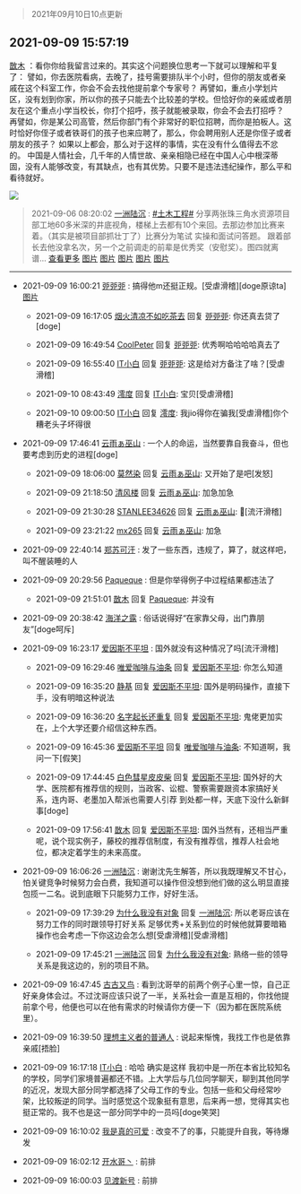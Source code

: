 > 2021年09月10日10点更新
<link rel="stylesheet" href="https://cdn.jsdelivr.net/gh/taotie6/sampleJSON@main/css/photo_show.css">
<meta name="referrer" content="no-referrer" />


 ## 2021-09-09 15:57:19 

 [㪚木](https://www.coolapk.com/feed/29870001?shareKey=MjM2NWViNGUxYzk0NjEzOWJmNGI~) ：看你你给我留言过来的。其实这个问题换位思考一下就可以理解和平复了：
譬如，你去医院看病，去晚了，挂号需要排队半个小时，但你的朋友或者亲戚在这个科室工作，你会不会去找他提前拿个专家号？
再譬如，重点小学划片区，没有划到你家，所以你的孩子只能去个比较差的学校<!--break-->。但恰好你的亲戚或者朋友在这个重点小学当校长，你打个招呼，孩子就能被录取，你会不会去打招呼？
再譬如，你是某公司高管，然后你部门有个非常好的职位招聘，而你是拍板人。这时恰好你侄子或者铁哥们的孩子也来应聘了，那么，你会聘用别人还是你侄子或者朋友的孩子？
如果以上都会，那么对于这样的事情，实在没有什么值得去不忿的。
中国是人情社会，几千年的人情世故、亲亲相隐已经在中国人心中根深蒂固，没有人能够改变，有其缺点，也有其优势。只要不是违法违纪操作，那么平和看待就好。 

<div class="album">
<img class="img-item" src="http://image.coolapk.com/feed/2020/0606/14/1081091_1e863840_5639_0668@410x230.gif" />
</div>

> 2021-09-06 08:20:02 
> [一洲陆沉](https://www.coolapk.com/feed/29796126?shareKey=OTY5NDYyYTEyZTg4NjEzOWJmNGI~) : <a class="feed-link-tag" href="/t/土木工程?type=0">#土木工程#</a> 分享两张珠三角水资源项目部工地60多米深的井底视角，楼梯上去都有10个来回。去那边参加比赛来着。（其实是被项目部抓壮丁了）比赛分为笔试 实操和面试问答题。 跟着部长去他没拿名次，另一个之前调走的前辈是优秀奖（安慰奖）。图四就离谱... <a href="">查看更多</a> 
[图片](http://image.coolapk.com/feed/2021/0906/08/889471_7542379a_7590_913@2494x3325.jpeg)
[图片](http://image.coolapk.com/feed/2021/0906/08/889471_4b83435a_7590_9132@3325x2494.jpeg)
[图片](http://image.coolapk.com/feed/2021/0906/08/889471_73e0daba_7590_9133@2494x3325.jpeg)
[图片](http://image.coolapk.com/feed/2021/0906/08/889471_1304bfc0_7590_9135@1080x1518.jpeg)
[图片](http://image.coolapk.com/feed/2021/0906/08/889471_b20d01ff_7590_9137@3325x2494.jpeg)

 ------- 

- 2021-09-09 16:00:21 [戼戼戼](uid=4044548) : 搞得他m还挺正规。[受虐滑稽][doge原谅ta] [图片](http://image.coolapk.com/feed/2021/0909/16/4044548_c2f74884_4420_7494@517x4094.jpeg)

    - 2021-09-09 16:17:05 [烟火清凉不如吃茶去](uid=4279524) 回复 [戼戼戼](uid=4044548): 你还真去贷了[doge] 

    - 2021-09-09 16:49:54 [CoolPeter](uid=1437066) 回复 [戼戼戼](uid=4044548): 优秀啊哈哈哈哈真去了 

    - 2021-09-09 16:55:40 [IT小白](uid=1002886) 回复 [戼戼戼](uid=4044548): 这是给对方备注了啥？[受虐滑稽] 

    - 2021-09-10 08:43:49 [澪度](uid=2737268) 回复 [IT小白](uid=1002886): 宝贝[受虐滑稽] 

    - 2021-09-10 09:00:50 [IT小白](uid=1002886) 回复 [澪度](uid=2737268): 我jio得你在骗我[受虐滑稽]你个糟老头子坏得很 

- 2021-09-09 17:46:41 [云雨ぁ巫山](uid=12044741) : 一个人的命运，当然要靠自我奋斗，但也要考虑到历史的进程[doge] 

    - 2021-09-09 18:06:00 [莫然染](uid=704691) 回复 [云雨ぁ巫山](uid=12044741): 又开始了是吧[发怒] 

    - 2021-09-09 21:18:50 [清风楼](uid=865339) 回复 [云雨ぁ巫山](uid=12044741): 加急加急 

    - 2021-09-09 21:30:28 [STANLEE34626](uid=3325205) 回复 [云雨ぁ巫山](uid=12044741): 🐶[流汗滑稽] 

    - 2021-09-09 23:21:22 [mx265](uid=1039105) 回复 [云雨ぁ巫山](uid=12044741): 加急 

- 2021-09-09 22:40:14 [郑苏可汗](uid=678781) : 发了一些东西，违规了，算了，就这样吧，叫不醒装睡的人 

- 2021-09-09 20:29:56 [Paqueque](uid=685582) : 但是你举得例子中过程结果都违法了 

    - 2021-09-09 21:51:01 [㪚木](uid=1081091) 回复 [Paqueque](uid=685582): 并没有 

- 2021-09-09 20:38:42 [海洋之露](uid=1111949) : 俗话说得好“在家靠父母，出门靠朋友”[doge呵斥] 

- 2021-09-09 16:23:17 [爱因斯不平坦](uid=834251) : 国外就没有这种情况了吗[流汗滑稽] 

    - 2021-09-09 16:29:46 [唯爱咖啡与油条](uid=2799079) 回复 [爱因斯不平坦](uid=834251): 你怎么知道 

    - 2021-09-09 16:35:20 [静基](uid=1353091) 回复 [爱因斯不平坦](uid=834251): 国外是明码操作，直接下手，没有明暗这种说法 

    - 2021-09-09 16:36:20 [名字起长还重复](uid=485854) 回复 [爱因斯不平坦](uid=834251): 鬼佬更加实在，上个大学还要介绍信这种东西。 

    - 2021-09-09 16:45:36 [爱因斯不平坦](uid=834251) 回复 [唯爱咖啡与油条](uid=2799079): 不知道啊，我问一下[假笑] 

    - 2021-09-09 17:44:45 [白色彗星皮皮柴](uid=1997967) 回复 [爱因斯不平坦](uid=834251): 国外好的大学、医院都有推荐信的规则，当政客、讼棍、警察需要跟资本家搞好关系，连内哥、老墨加入帮派也需要人引荐
到处都一样，天底下没什么新鲜事[doge] 

    - 2021-09-09 17:56:41 [㪚木](uid=1081091) 回复 [爱因斯不平坦](uid=834251): 国外当然有，还相当严重呢，说个现实例子，藤校的推荐信制度，有没有推荐信，推荐人社会地位，都决定着学生的未来高度。 

- 2021-09-09 16:06:26 [一洲陆沉](uid=889471) : 谢谢沈先生解答，所以我既理解又不甘心，怕关键竞争时候努力会白费，我知道可以操作但没想到他们做的这么明显直接包揽一二名。说到底眼下只能努力工作，好好生活。 

    - 2021-09-09 17:39:29 [为什么我没有对象](uid=2236988) 回复 [一洲陆沉](uid=889471): 所以老哥应该在努力工作的同时跟领导打好关系 足够优秀+关系到位的时候他就算要暗箱操作也会考虑一下你这边会怎么想[受虐滑稽][受虐滑稽] 

    - 2021-09-09 17:45:21 [一洲陆沉](uid=889471) 回复 [为什么我没有对象](uid=2236988): 熟络一些的领导关系是我这边的，别的项目不熟。 

- 2021-09-09 16:47:45 [古古又鸟](uid=1049013) : 看到沈哥举的前两个例子心里一惊，自己正好亲身体会过。不过沈哥应该只说了一半，关系社会一直是互相的，你找他提前拿个号，他便也可以在他有需求的时候请你方便一下（因为都在医院系统里）。 

- 2021-09-09 16:39:50 [理想主义者的普通人](uid=1708330) : 说起来惭愧，我找工作也是依靠亲戚[捂脸] 

- 2021-09-09 16:17:18 [IT小白](uid=1002886) : 哈哈 确实是这样
我初中是一所在本省比较知名的学校，同学们家境普遍都还不错。上大学后与几位同学聊天，聊到其他同学的近况，发现大部分同学都选择了父母工作的专业。包括一些和父母经常吵架，比较叛逆的同学。当时感觉这个现象挺有意思，后来再一想，觉得其实也挺正常的<!--break-->。我不也是这一部分同学中的一员吗[doge笑哭] 

- 2021-09-09 16:10:02 [我是真的可爱](uid=731138) : 改变不了的事，只能提升自我，等待爆发 

- 2021-09-09 16:02:12 [开水哥丶](uid=608451) : 前排 

- 2021-09-09 16:00:03 [见渡新号](uid=868957) : 前排 

